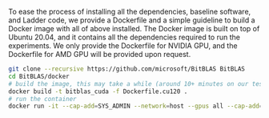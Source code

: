 To ease the process of installing all the dependencies, baseline software, and Ladder code, we provide a Dockerfile and a simple guideline to build a Docker image with all of above installed. The Docker image is built on top of Ubuntu 20.04, and it contains all the dependencies required to run the experiments. We only provide the Dockerfile for NVIDIA GPU, and the Dockerfile for AMD GPU will be provided upon request.

```bash
git clone --recursive https://github.com/microsoft/BitBLAS BitBLAS
cd BitBLAS/docker
# build the image, this may take a while (around 10+ minutes on our test machine)
docker build -t bitblas_cuda -f Dockerfile.cu120 .
# run the container
docker run -it --cap-add=SYS_ADMIN --network=host --gpus all --cap-add=SYS_PTRACE --shm-size=4G --security-opt seccomp=unconfined --security-opt apparmor=unconfined --name bitblas_test bitblas_cuda bash
```
